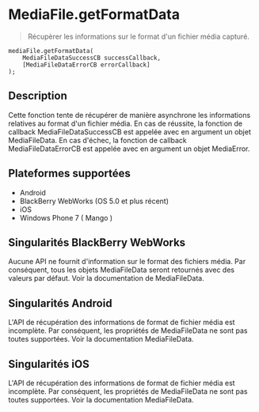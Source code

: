 MediaFile.getFormatData
=======================

> Récupèrer les informations sur le format d'un fichier média capturé.

    mediaFile.getFormatData( 
        MediaFileDataSuccessCB successCallback, 
        [MediaFileDataErrorCB errorCallback]
    );

Description
-----------

Cette fonction tente de récupérer de manière asynchrone les informations relatives au format d'un fichier média.  En cas de réussite, la fonction de callback MediaFileDataSuccessCB est appelée avec en argument un objet MediaFileData.  En cas d'échec, la fonction de callback MediaFileDataErrorCB est appelée avec en argument un objet MediaError.

Plateformes supportées
----------------------

- Android
- BlackBerry WebWorks (OS 5.0 et plus récent)
- iOS
- Windows Phone 7 ( Mango )

Singularités BlackBerry WebWorks
--------------------------------
Aucune API ne fournit d'information sur le format des fichiers média.  Par conséquent, tous les objets MediaFileData seront retournés avec des valeurs par défaut. Voir la documentation de MediaFileData.

Singularités Android
--------------------
L'API de récupération des informations de format de fichier média est incomplète.  Par conséquent, les propriétés de MediaFileData ne sont pas toutes supportées. Voir la documentation MediaFileData.

Singularités iOS
----------------
L'API de récupération des informations de format de fichier média est incomplète.  Par conséquent, les propriétés de MediaFileData ne sont pas toutes supportées. Voir la documentation MediaFileData.